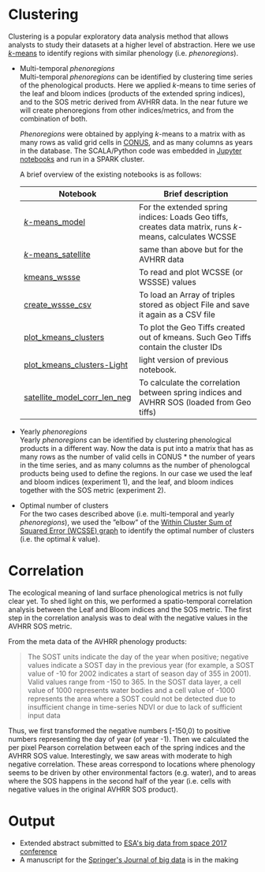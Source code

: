 # Clustering
Clustering is a popular exploratory data analysis method that allows analysts to study their datasets at a higher level of abstraction.
Here we use [*k*-means](https://en.wikipedia.org/wiki/K-means_clustering) to identify regions with similar phenology (i.e. *phenoregions*).

* Multi-temporal *phenoregions*  
  Multi-temporal *phenoregions* can be identified by clustering time series of the phenological products.  Here we applied *k*-means to time series of the leaf and bloom indices (products of the extended spring indices), and to the SOS metric derived from AVHRR data. In the near future we will create phenoregions from other indices/metrics, and from the combination of both.

  *Phenoregions* were obtained by applying *k*-means to a matrix with as many rows as valid grid cells in [CONUS](https://en.wikipedia.org/wiki/Contiguous_United_States), and as many columns as years in the database. The SCALA/Python code was embedded in [Jupyter notebooks](https://github.com/phenology/infrastructure/tree/applications/applications/notebooks/stable) and run in a SPARK cluster.

  A brief overview of the existing notebooks is as follows:  

  Notebook | Brief description 
  --- | --- 
  [*k*-means_model](https://github.com/phenology/infrastructure/blob/master/applications/notebooks/stable/kmeans_model.ipynb) | For the extended spring indices: Loads Geo tiffs, creates data matrix, runs *k*-means, calculates WCSSE  
  [*k*-means_satellite](https://github.com/phenology/infrastructure/blob/masterapplications/notebooks/stable/kmeans_satellite.ipynb) | same than above but for the AVHRR data
  [kmeans_wssse](https://github.com/phenology/infrastructure/blob/master/applications/notebooks/stable/kmeans_wssse.ipynb) | To read and plot WCSSE (or WSSSE) values 
  [create_wssse_csv](https://github.com/phenology/infrastructure/blob/master/applications/notebooks/stable/create_wssse_csv.ipynb) | To load an Array of triples stored as object File and save it again as a CSV file
  [plot_kmeans_clusters](https://github.com/phenology/infrastructure/blob/master/applications/notebooks/stable/plot_kmeans_clusters.ipynb)| To plot the Geo Tiffs created out of kmeans. Such Geo Tiffs contain the cluster IDs
  [plot_kmeans_clusters-Light](https://github.com/phenology/infrastructure/blob/master/applications/notebooks/stable/plot_kmeans_clusters-Light.ipynb)|light version of previous notebook. 
  [satellite_model_corr_len_neg](https://github.com/phenology/infrastructure/blob/master/applications/notebooks/stable/satellite_model_corr_len_neg.ipynb) | To calculate the correlation between spring indices and AVHRR SOS (loaded from Geo tiffs)

* Yearly *phenoregions*  
Yearly *phenoregions* can be identified by clustering phenological products in a different way. Now the data is put into a matrix that has as many rows as the number of valid cells in CONUS * the number of years in the time series, and as many columns as the number of phenologcal products being used to define the regions. In our case we used the leaf and bloom indices (experiment 1), and the leaf, and bloom indices together with the SOS metric (experiment 2).

  
 * Optimal number of clusters  
For the two cases described above (i.e. multi-temporal and yearly *phenoregions*), we used the ”elbow” of the [Within Cluster Sum of Squared Error (WCSSE) graph](https://en.wikipedia.org/wiki/Determining_the_number_of_clusters_in_a_data_set) to identify the optimal number of clusters (i.e. the optimal *k* value).
  
# Correlation
The ecological meaning of land surface phenological metrics is not fully clear yet. To shed light on this, we performed a spatio-temporal correlation analysis between the Leaf and Bloom indices and the SOS metric. The first step in the correlation analysis was to deal with the negative values in the AVHRR SOS metric.

From the meta data of the AVHRR phenology products: 
> The SOST units indicate the day of the year when positive; negative values indicate a SOST day in the previous year (for example, a SOST value of -10 for 2002 indicates a start of season day of 355 in 2001). Valid values range from -150 to 365. In the SOST data layer, a cell value of 1000 represents water bodies and a cell value of -1000 represents the area where a SOST could not be detected due to insufficient change in time-series NDVI or due to lack of sufficient input data

Thus, we first transformed the negative numbers [-150,0) to positive numbers representing the day of year (of year -1). Then we calculated the per pixel Pearson correlation between each of the spring indices and the AVHRR SOS value.
Interestingly, we saw areas with moderate to high negative correlation. These areas correspond to locations where phenology seems to be driven by other environmental factors (e.g. water), and to areas where the SOS happens in the second half of the year (i.e. cells with negative values in the original AVHRR SOS product).

# Output
- Extended abstract submitted to [ESA's big data from space 2017 conference](http://www.bigdatafromspace2017.org/)
- A manuscript for the [Springer's Journal of big data](https://journalofbigdata.springeropen.com/) is in the making 
